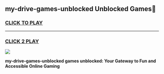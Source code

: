 
## my-drive-games-unblocked Unblocked Games👋
<h3>
<a href="https://news.freeplayer.one?title=my-drive-games-unblocked&ref=16F">CLICK TO PLAY</a></h3>
<hr>

<h3>
<a href="https://news.freeplayer.one?title=my-drive-games-unblocked&ref=16F">CLICK 2 PLAY</a>
  
</h3>

<a href="https://news.freeplayer.one?title=my-drive-games-unblocked&ref=16F/"><img src="https://clearcache.store/games.png"></a>


**my-drive-games-unblocked games unblocked: Your Gateway to Fun and Accessible Online Gaming**
